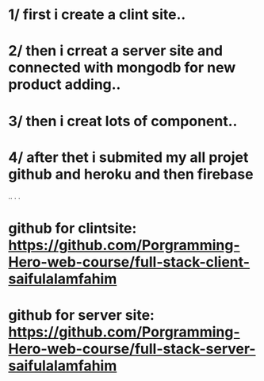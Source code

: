 # 1/ first i create a clint site..
# 2/ then i crreat a server site and connected with mongodb for new product adding..
# 3/ then i creat lots of component..
# 4/ after thet  i submited my all projet github and heroku and then firebase
..
.
.
# github for clintsite: https://github.com/Porgramming-Hero-web-course/full-stack-client-saifulalamfahim
# github for server site: https://github.com/Porgramming-Hero-web-course/full-stack-server-saifulalamfahim
